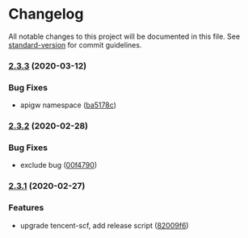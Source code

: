 # Changelog

All notable changes to this project will be documented in this file. See [standard-version](https://github.com/conventional-changelog/standard-version) for commit guidelines.

### [2.3.3](https://github.com/serverless-components/tencent-express/compare/v2.3.2...v2.3.3) (2020-03-12)


### Bug Fixes

* apigw namespace ([ba5178c](https://github.com/serverless-components/tencent-express/commit/ba5178c1de0bfbefdc9414cc2706fe63585e8b07))

### [2.3.2](https://github.com/serverless-components/tencent-express/compare/v2.3.1...v2.3.2) (2020-02-28)


### Bug Fixes

* exclude bug ([00f4790](https://github.com/serverless-components/tencent-express/commit/00f4790853e0c4fc37d909d6dc94e1662467e27b))

### [2.3.1](https://github.com/serverless-components/tencent-express/compare/v2.3.0...v2.3.1) (2020-02-27)


### Features

* upgrade tencent-scf, add release script ([82009f6](https://github.com/serverless-components/tencent-express/commit/82009f6659e8b0fcbc600a4f643c84534fdf60b5))
